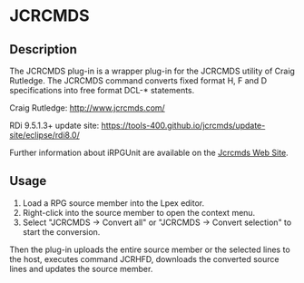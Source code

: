 # JCRCMDS

## Description

The JCRCMDS plug-in is a wrapper plug-in for the JCRCMDS utility of Craig Rutledge. The JCRCMDS command converts fixed format H, F and D specifications into free format DCL-* statements.

Craig Rutledge: http://www.jcrcmds.com/

RDi 9.5.1.3+ update site: https://tools-400.github.io/jcrcmds/update-site/eclipse/rdi8.0/

Further information about iRPGUnit are available on the [Jcrcmds Web Site](https://tools-400.github.io/jcrcmds/).

## Usage

1) Load a RPG source member into the Lpex editor.
2) Right-click into the source member to open the context menu.
3) Select "JCRCMDS -> Convert all" or "JCRCMDS -> Convert selection" to start the conversion.

Then the plug-in uploads the entire source member or the selected lines to the host, executes command JCRHFD, downloads the converted source lines and updates the source member.